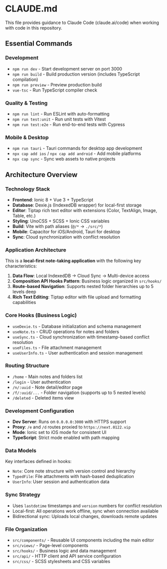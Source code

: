 # CLAUDE.md

This file provides guidance to Claude Code (claude.ai/code) when working with code in this repository.

## Essential Commands

### Development
- `npm run dev` - Start development server on port 3000
- `npm run build` - Build production version (includes TypeScript compilation)
- `npm run preview` - Preview production build
- `vue-tsc` - Run TypeScript compiler check

### Quality & Testing
- `npm run lint` - Run ESLint with auto-formatting
- `npm run test:unit` - Run unit tests with Vitest
- `npm run test:e2e` - Run end-to-end tests with Cypress

### Mobile & Desktop
- `npm run tauri` - Tauri commands for desktop app development
- `npx cap add ios` / `npx cap add android` - Add mobile platforms
- `npx cap sync` - Sync web assets to native projects

## Architecture Overview

### Technology Stack
- **Frontend**: Ionic 8 + Vue 3 + TypeScript
- **Database**: Dexie.js (IndexedDB wrapper) for local-first storage
- **Editor**: Tiptap rich text editor with extensions (Color, TextAlign, Image, Table, etc.)
- **Styling**: UnoCSS + SCSS + Ionic CSS variables
- **Build**: Vite with path aliases (`@/*` → `./src/*`)
- **Mobile**: Capacitor for iOS/Android, Tauri for desktop
- **Sync**: Cloud synchronization with conflict resolution

### Application Architecture
This is a **local-first note-taking application** with the following key characteristics:

1. **Data Flow**: Local IndexedDB → Cloud Sync → Multi-device access
2. **Composition API Hooks Pattern**: Business logic organized in `src/hooks/`
3. **Route-based Navigation**: Supports nested folder hierarchies up to 5 levels deep
4. **Rich Text Editing**: Tiptap editor with file upload and formatting capabilities

### Core Hooks (Business Logic)
- `useDexie.ts` - Database initialization and schema management
- `useNote.ts` - CRUD operations for notes and folders
- `useSync.ts` - Cloud synchronization with timestamp-based conflict resolution
- `useFiles.ts` - File attachment management
- `useUserInfo.ts` - User authentication and session management

### Routing Structure
- `/home` - Main notes and folders list
- `/login` - User authentication
- `/n/:uuid` - Note detail/editor page
- `/f/:uuid/...` - Folder navigation (supports up to 5 nested levels)
- `/deleted` - Deleted items view

### Development Configuration
- **Dev Server**: Runs on `0.0.0.0:3000` with HTTPS support
- **Proxy**: `/e` and `/d` routes proxied to `https://next.0122.vip`
- **Mode**: Ionic set to iOS mode for consistent UI
- **TypeScript**: Strict mode enabled with path mapping

### Data Models
Key interfaces defined in hooks:
- `Note`: Core note structure with version control and hierarchy
- `TypedFile`: File attachments with hash-based deduplication
- `UserInfo`: User session and authentication data

### Sync Strategy
- Uses `lastdotime` timestamps and `version` numbers for conflict resolution
- Local-first: All operations work offline, sync when connection available
- Bidirectional sync: Uploads local changes, downloads remote updates

### File Organization
- `src/components/` - Reusable UI components including the main editor
- `src/views/` - Page-level components
- `src/hooks/` - Business logic and data management
- `src/api/` - HTTP client and API service configuration
- `src/css/` - SCSS stylesheets and CSS variables